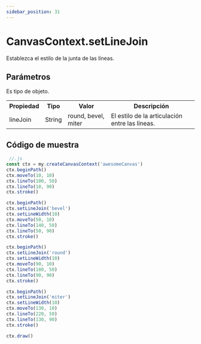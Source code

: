 ```yaml
---
sidebar_position: 31
---
```


# CanvasContext.setLineJoin

Establezca el estilo de la junta de las líneas.

## Parámetros

Es tipo de objeto.

<table>
    <tr>
        <th>Propiedad</th>
        <th>Tipo</th>
        <th>Valor</th>
        <th>Descripción</th>
    </tr>
    <tr>
        <td>lineJoin</td>
        <td>String</td>
        <td>round, bevel, miter</td>
        <td>El estilo de la articulación entre las líneas.</td>
     </tr>
</table>


## Código de muestra

```js
 //.js
const ctx = my.createCanvasContext('awesomeCanvas')
ctx.beginPath()
ctx.moveTo(10, 10)
ctx.lineTo(100, 50)
ctx.lineTo(10, 90)
ctx.stroke()

ctx.beginPath()
ctx.setLineJoin('bevel')
ctx.setLineWidth(10)
ctx.moveTo(50, 10)
ctx.lineTo(140, 50)
ctx.lineTo(50, 90)
ctx.stroke()

ctx.beginPath()
ctx.setLineJoin('round')
ctx.setLineWidth(10)
ctx.moveTo(90, 10)
ctx.lineTo(180, 50)
ctx.lineTo(90, 90)
ctx.stroke()

ctx.beginPath()
ctx.setLineJoin('miter')
ctx.setLineWidth(10)
ctx.moveTo(130, 10)
ctx.lineTo(220, 50)
ctx.lineTo(130, 90)
ctx.stroke()

ctx.draw()
```

